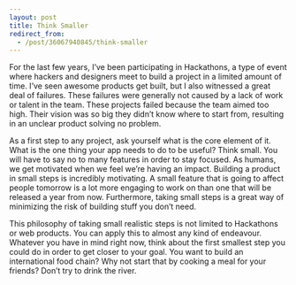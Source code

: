 ```yaml
---
layout: post
title: Think Smaller
redirect_from:
  - /post/36067940845/think-smaller
---
```


For the last few years, I’ve been participating in Hackathons, a type of event where hackers and designers meet to build a project in a limited amount of time. I’ve seen awesome products get built, but I also witnessed a great deal of failures. These failures were generally not caused by a lack of work or talent in the team. These projects failed because the team aimed too high. Their vision was so big they didn’t know where to start from, resulting in an unclear product solving no problem.

As a first step to any project, ask yourself what is the core element of it. What is the one thing your app needs to do to be useful? Think small. You will have to say no to many features in order to stay focused. As humans, we get motivated when we feel we’re having an impact. Building a product in small steps is incredibly motivating. A small feature that is going to affect people tomorrow is a lot more engaging to work on than one that will be released a year from now. Furthermore, taking small steps is a great way of minimizing the risk of building stuff you don’t need.

This philosophy of taking small realistic steps is not limited to Hackathons or web products. You can apply this to almost any kind of endeavour. Whatever you have in mind right now, think about the first smallest step you could do in order to get closer to your goal. You want to build an international food chain? Why not start that by cooking a meal for your friends? Don’t try to drink the river.